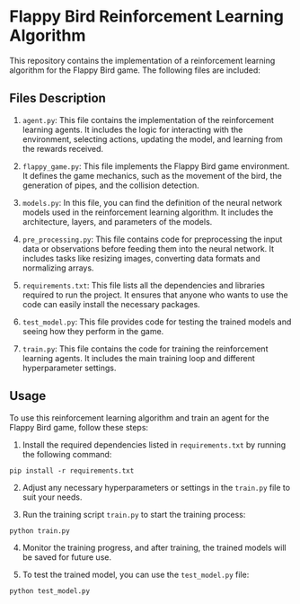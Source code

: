# Flappy Bird Reinforcement Learning Algorithm

This repository contains the implementation of a reinforcement learning algorithm for the Flappy Bird game. The following files are included:

## Files Description

1. `agent.py`: This file contains the implementation of the reinforcement learning agents. It includes the logic for interacting with the environment, selecting actions, updating the model, and learning from the rewards received.

2. `flappy_game.py`: This file implements the Flappy Bird game environment. It defines the game mechanics, such as the movement of the bird, the generation of pipes, and the collision detection.

3. `models.py`: In this file, you can find the definition of the neural network models used in the reinforcement learning algorithm. It includes the architecture, layers, and parameters of the models.

4. `pre_processing.py`: This file contains code for preprocessing the input data or observations before feeding them into the neural network. It includes tasks like resizing images, converting data formats and normalizing arrays.

5. `requirements.txt`: This file lists all the dependencies and libraries required to run the project. It ensures that anyone who wants to use the code can easily install the necessary packages.

6. `test_model.py`: This file provides code for testing the trained models and seeing how they perform in the game.

7. `train.py`: This file contains the code for training the reinforcement learning agents. It includes the main training loop and different hyperparameter settings.

## Usage

To use this reinforcement learning algorithm and train an agent for the Flappy Bird game, follow these steps:

1. Install the required dependencies listed in `requirements.txt` by running the following command:

```
pip install -r requirements.txt
```

2. Adjust any necessary hyperparameters or settings in the `train.py` file to suit your needs.

3. Run the training script `train.py` to start the training process:

```
python train.py
```

4. Monitor the training progress, and after training, the trained models will be saved for future use.

5. To test the trained model, you can use the `test_model.py` file:

```
python test_model.py
```

